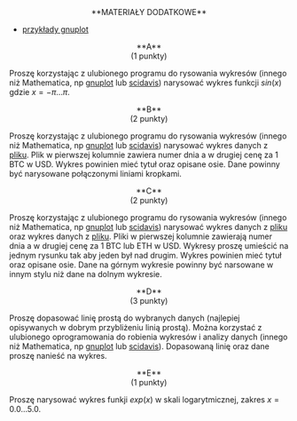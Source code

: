 <center>
**MATERIAŁY DODATKOWE**
</center>

- [przykłady gnuplot](---ThisDir---/gnuplot_examples.zip)

<center>
**A**
</center>

<center>
(1 punkty)
</center>

Proszę korzystając z ulubionego programu do rysowania wykresów (innego niż Mathematica, np 
[gnuplot](http://www.gnuplot.info/) lub [scidavis](https://scidavis.sourceforge.net/))
narysować wykres funkcji $sin(x)$ gdzie $x = -\pi \ldots \pi$.

<center>
**B**
</center>

<center>
(2 punkty)
</center>

Proszę korzystając z ulubionego programu do rysowania wykresów (innego niż Mathematica, np 
[gnuplot](http://www.gnuplot.info/) lub [scidavis](https://scidavis.sourceforge.net/))
narysować wykres danych z [pliku](---ThisDir---/btc.data). Plik w pierwszej kolumnie
zawiera numer dnia a w drugiej cenę za 1 BTC w USD. Wykres powinien mieć tytuł oraz
opisane osie. Dane powinny być narysowane połączonymi liniami kropkami.

<center>
**C**
</center>

<center>
(2 punkty)
</center>

Proszę korzystając z ulubionego programu do rysowania wykresów (innego niż Mathematica, np 
[gnuplot](http://www.gnuplot.info/) lub [scidavis](https://scidavis.sourceforge.net/))
narysować wykres danych z [pliku](---ThisDir---/btc.data) oraz wykres danych z 
[pliku](---ThisDir---/eth.data). Pliki w pierwszej kolumnie
zawierają numer dnia a w drugiej cenę za 1 BTC lub ETH w USD. Wykresy proszę umieścić
na jednym rysunku tak aby jeden był nad drugim. Wykres powinien mieć tytuł oraz
opisane osie. Dane na górnym wykresie powinny być narsowane w innym stylu niż dane na 
dolnym wykresie.

<center>
**D**
</center>

<center>
(3 punkty)
</center>

Proszę dopasować linię prostą do wybranych danych 
(najlepiej opisywanych w dobrym przybliżeniu linią prostą).
Można korzystać z ulubionego oprogramowania do robienia wykresów i analizy danych (innego niż Mathematica, np 
[gnuplot](http://www.gnuplot.info/) lub [scidavis](https://scidavis.sourceforge.net/)).
Dopasowaną linię oraz dane proszę nanieść na wykres.

<center>
**E**
</center>

<center>
(1 punkty)
</center>

Proszę narysować wykres funkji $exp(x)$ w skali logarytmicznej, zakres $x = 0.0 \ldots 5.0$.


